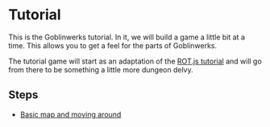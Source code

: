 # Tutorial

This is the Goblinwerks tutorial. In it, we will build a game a little bit at a time. This allows you to get a feel for the parts of Goblinwerks.

The tutorial game will start as an adaptation of the [ROT.js tutorial](http://www.roguebasin.com/index.php/Rot.js_tutorial,_part_1) and will go from there to be something a little more dungeon delvy.

## Steps

-   [Basic map and moving around](#tutorial/step01)
